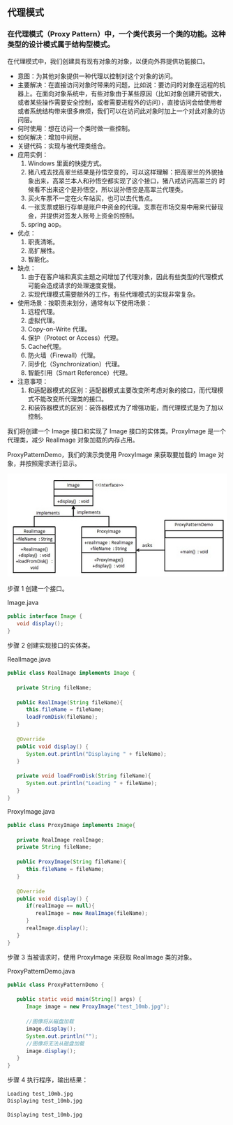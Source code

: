 ## 代理模式
### 在代理模式（Proxy Pattern）中，一个类代表另一个类的功能。这种类型的设计模式属于结构型模式。

在代理模式中，我们创建具有现有对象的对象，以便向外界提供功能接口。

* 意图：为其他对象提供一种代理以控制对这个对象的访问。
* 主要解决：在直接访问对象时带来的问题，比如说：要访问的对象在远程的机器上。在面向对象系统中，有些对象由于某些原因（比如对象创建开销很大，
或者某些操作需要安全控制，或者需要进程外的访问），直接访问会给使用者或者系统结构带来很多麻烦，我们可以在访问此对象时加上一个对此对象的访问层。
* 何时使用：想在访问一个类时做一些控制。
* 如何解决：增加中间层。
* 关键代码：实现与被代理类组合。
* 应用实例： 
    1. Windows 里面的快捷方式。 
    2. 猪八戒去找高翠兰结果是孙悟空变的，可以这样理解：把高翠兰的外貌抽象出来，高翠兰本人和孙悟空都实现了这个接口，猪八戒访问高翠兰的
    时候看不出来这个是孙悟空，所以说孙悟空是高翠兰代理类。 
    3. 买火车票不一定在火车站买，也可以去代售点。 
    4. 一张支票或银行存单是账户中资金的代理。支票在市场交易中用来代替现金，并提供对签发人账号上资金的控制。 
    5. spring aop。
* 优点： 
    1. 职责清晰。 
    2. 高扩展性。 
    3. 智能化。
* 缺点： 
    1. 由于在客户端和真实主题之间增加了代理对象，因此有些类型的代理模式可能会造成请求的处理速度变慢。 
    2. 实现代理模式需要额外的工作，有些代理模式的实现非常复杂。
* 使用场景：按职责来划分，通常有以下使用场景： 
    1. 远程代理。 
    2. 虚拟代理。 
    3. Copy-on-Write 代理。 
    4. 保护（Protect or Access）代理。 
    5. Cache代理。 
    6. 防火墙（Firewall）代理。 
    7. 同步化（Synchronization）代理。 
    8. 智能引用（Smart Reference）代理。
* 注意事项： 
    1. 和适配器模式的区别：适配器模式主要改变所考虑对象的接口，而代理模式不能改变所代理类的接口。 
    2. 和装饰器模式的区别：装饰器模式为了增强功能，而代理模式是为了加以控制。

我们将创建一个 Image 接口和实现了 Image 接口的实体类。ProxyImage 是一个代理类，减少 RealImage 对象加载的内存占用。

ProxyPatternDemo，我们的演示类使用 ProxyImage 来获取要加载的 Image 对象，并按照需求进行显示。

![代理模式的 UML 图](./proxy_pattern_uml_diagram.jpg)

步骤 1
创建一个接口。

Image.java
```java
public interface Image {
   void display();
}
```
步骤 2
创建实现接口的实体类。

RealImage.java
```java
public class RealImage implements Image {
 
   private String fileName;
 
   public RealImage(String fileName){
      this.fileName = fileName;
      loadFromDisk(fileName);
   }
 
   @Override
   public void display() {
      System.out.println("Displaying " + fileName);
   }
 
   private void loadFromDisk(String fileName){
      System.out.println("Loading " + fileName);
   }
}
```
ProxyImage.java
```java
public class ProxyImage implements Image{
 
   private RealImage realImage;
   private String fileName;
 
   public ProxyImage(String fileName){
      this.fileName = fileName;
   }
 
   @Override
   public void display() {
      if(realImage == null){
         realImage = new RealImage(fileName);
      }
      realImage.display();
   }
}
```
步骤 3
当被请求时，使用 ProxyImage 来获取 RealImage 类的对象。

ProxyPatternDemo.java
```java
public class ProxyPatternDemo {
   
   public static void main(String[] args) {
      Image image = new ProxyImage("test_10mb.jpg");
 
      //图像将从磁盘加载
      image.display(); 
      System.out.println("");
      //图像将无法从磁盘加载
      image.display();  
   }
}
```
步骤 4
执行程序，输出结果：
```
Loading test_10mb.jpg
Displaying test_10mb.jpg

Displaying test_10mb.jpg
```